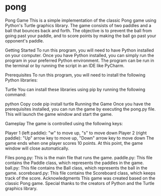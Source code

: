 # pong

Pong Game
This is a simple implementation of the classic Pong game using Python's Turtle graphics library. The game consists of two paddles and a ball that bounces back and forth. The objective is to prevent the ball from going past your paddle, and to score points by making the ball go past your opponent's paddle.

Getting Started
To run this program, you will need to have Python installed on your computer. Once you have Python installed, you can simply run the program in your preferred Python environment. The program can be run in the terminal or by running the script in an IDE like PyCharm.

Prerequisites
To run this program, you will need to install the following Python libraries:

Turtle
You can install these libraries using pip by running the following command:

python
Copy code
pip install turtle
Running the Game
Once you have the prerequisites installed, you can run the game by executing the pong.py file. This will launch the game window and start the game.

Gameplay
The game is controlled using the following keys:

Player 1 (left paddle): "w" to move up, "s" to move down
Player 2 (right paddle): "Up" arrow key to move up, "Down" arrow key to move down
The game ends when one player scores 10 points. At this point, the game window will close automatically.

Files
pong.py: This is the main file that runs the game.
paddle.py: This file contains the Paddle class, which represents the paddles in the game.
ball.py: This file contains the Ball class, which represents the ball in the game.
scoreboard.py: This file contains the Scoreboard class, which keeps track of the score.
Acknowledgments
This game was created based on the classic Pong game. Special thanks to the creators of Python and the Turtle graphics library.
